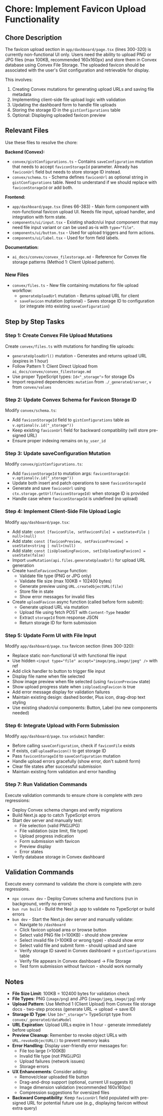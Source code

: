 # Chore: Implement Favicon Upload Functionality

## Chore Description
The favicon upload section in `app/dashboard/page.tsx` (lines 300-320) is currently non-functional UI only. Users need the ability to upload PNG or JPG files (max 100KB, recommended 160x160px) and store them in Convex database using Convex File Storage. The uploaded favicon should be associated with the user's Gist configuration and retrievable for display.

This involves:
1. Creating Convex mutations for generating upload URLs and saving file metadata
2. Implementing client-side file upload logic with validation
3. Updating the dashboard form to handle file uploads
4. Storing the storage ID in the `gistConfigurations` table
5. Optional: Displaying uploaded favicon preview

## Relevant Files
Use these files to resolve the chore:

**Backend (Convex):**
- `convex/gistConfigurations.ts` - Contains `saveConfiguration` mutation that needs to accept `faviconStorageId` parameter. Already has `faviconUrl` field but needs to store storage ID instead.
- `convex/schema.ts` - Schema defines `faviconUrl` as optional string in `gistConfigurations` table. Need to understand if we should replace with `faviconStorageId` or add both.

**Frontend:**
- `app/dashboard/page.tsx` (lines 66-383) - Main form component with non-functional favicon upload UI. Needs file input, upload handler, and integration with form state.
- `components/ui/input.tsx` - Existing shadcn/ui Input component that may need file input variant or can be used as-is with `type="file"`.
- `components/ui/button.tsx` - Used for upload triggers and form actions.
- `components/ui/label.tsx` - Used for form field labels.

**Documentation:**
- `ai_docs/convex/convex_filestorage.md` - Reference for Convex file storage patterns (Method 1: Client Upload pattern).

### New Files
- `convex/files.ts` - New file containing mutations for file upload workflow:
  - `generateUploadUrl` mutation - Returns upload URL for client
  - `saveFavicon` mutation (optional) - Saves storage ID to configuration (or integrate into existing `saveConfiguration`)

## Step by Step Tasks

### Step 1: Create Convex File Upload Mutations
Create `convex/files.ts` with mutations for handling file uploads:
- `generateUploadUrl()` mutation - Generates and returns upload URL (expires in 1 hour)
- Follow Pattern 1: Client Direct Upload from `ai_docs/convex/convex_filestorage.md`
- Use proper TypeScript types: `Id<"_storage">` for storage IDs
- Import required dependencies: `mutation` from `./_generated/server`, `v` from `convex/values`

### Step 2: Update Convex Schema for Favicon Storage ID
Modify `convex/schema.ts`:
- Add `faviconStorageId` field to `gistConfigurations` table as `v.optional(v.id("_storage"))`
- Keep existing `faviconUrl` field for backward compatibility (will store pre-signed URL)
- Ensure proper indexing remains on `by_user_id`

### Step 3: Update saveConfiguration Mutation
Modify `convex/gistConfigurations.ts`:
- Add `faviconStorageId` to mutation args: `faviconStorageId: v.optional(v.id("_storage"))`
- Update both insert and patch operations to save `faviconStorageId`
- Generate and save `faviconUrl` using `ctx.storage.getUrl(faviconStorageId)` when storage ID is provided
- Handle case where `faviconStorageId` is undefined (no upload)

### Step 4: Implement Client-Side File Upload Logic
Modify `app/dashboard/page.tsx`:
- Add state: `const [faviconFile, setFaviconFile] = useState<File | null>(null)`
- Add state: `const [faviconPreview, setFaviconPreview] = useState<string | null>(null)`
- Add state: `const [isUploadingFavicon, setIsUploadingFavicon] = useState(false)`
- Import `useMutation(api.files.generateUploadUrl)` for upload URL generation
- Create `handleFaviconChange` function:
  - Validate file type (PNG or JPG only)
  - Validate file size (max 100KB = 102400 bytes)
  - Generate preview using `URL.createObjectURL(file)`
  - Store file in state
  - Show error messages for invalid files
- Create `uploadFavicon` async function (called before form submit):
  - Generate upload URL via mutation
  - Upload file using fetch POST with `Content-Type` header
  - Extract `storageId` from response JSON
  - Return storage ID for form submission

### Step 5: Update Form UI with File Input
Modify `app/dashboard/page.tsx` favicon section (lines 300-320):
- Replace static non-functional UI with functional file input
- Use hidden `<input type="file" accept="image/png,image/jpeg" />` with ref
- Add click handler to button to trigger file input
- Display file name when file selected
- Show image preview when file selected (using `faviconPreview` state)
- Show upload progress state when `isUploadingFavicon` is true
- Add error message display for validation failures
- Maintain existing design: dashed border, Plus icon, drag-drop text styling
- Use existing shadcn/ui components: Button, Label (no new components needed)

### Step 6: Integrate Upload with Form Submission
Modify `app/dashboard/page.tsx` `onSubmit` handler:
- Before calling `saveConfiguration`, check if `faviconFile` exists
- If exists, call `uploadFavicon()` to get storage ID
- Pass `faviconStorageId` to `saveConfiguration` mutation
- Handle upload errors gracefully (show error, don't submit form)
- Clear file states after successful submission
- Maintain existing form validation and error handling

### Step 7: Run Validation Commands
Execute validation commands to ensure chore is complete with zero regressions:
- Deploy Convex schema changes and verify migrations
- Build Next.js app to catch TypeScript errors
- Start dev server and manually test:
  - File selection (valid PNG/JPG)
  - File validation (size limit, file type)
  - Upload progress indication
  - Form submission with favicon
  - Preview display
  - Error states
- Verify database storage in Convex dashboard

## Validation Commands
Execute every command to validate the chore is complete with zero regressions.

- `npx convex dev` - Deploy Convex schema and functions (run in background, verify no errors)
- `bun run build` - Build the Next.js app to validate no TypeScript or build errors
- `bun dev` - Start the Next.js dev server and manually validate:
  - Navigate to `/dashboard`
  - Click favicon upload area or browse button
  - Select valid PNG file (<100KB) - should show preview
  - Select invalid file (>100KB or wrong type) - should show error
  - Select valid file and submit form - should upload and save
  - Verify storage ID saved in Convex dashboard → `gistConfigurations` table
  - Verify file appears in Convex dashboard → File Storage
  - Test form submission without favicon - should work normally

## Notes
- **File Size Limit**: 100KB = 102400 bytes for validation check
- **File Types**: PNG (`image/png`) and JPG (`image/jpeg`, `image/jpg`) only
- **Upload Pattern**: Use Method 1 (Client Upload) from Convex file storage docs - two-step process (generate URL → upload → save ID)
- **Storage ID Type**: Use `Id<"_storage">` TypeScript type from `convex/_generated/dataModel`
- **URL Expiration**: Upload URLs expire in 1 hour - generate immediately before upload
- **Preview Cleanup**: Remember to revoke object URLs with `URL.revokeObjectURL()` to prevent memory leaks
- **Error Handling**: Display user-friendly error messages for:
  - File too large (>100KB)
  - Invalid file type (not PNG/JPG)
  - Upload failures (network issues)
  - Storage errors
- **UX Enhancements**: Consider adding:
  - Remove/clear uploaded file button
  - Drag-and-drop support (optional, current UI suggests it)
  - Image dimension validation (recommended 160x160px)
  - Compression suggestions for oversized files
- **Backward Compatibility**: Keep `faviconUrl` field populated with pre-signed URL for potential future use (e.g., displaying favicon without extra query)
